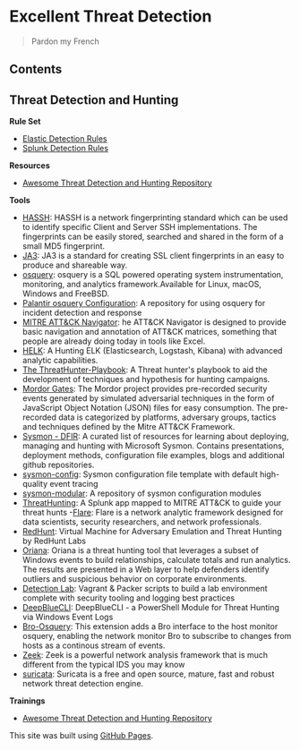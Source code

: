 # Excellent Threat Detection
> Pardon my French
## Contents



## Threat Detection and Hunting
**Rule Set**
- [Elastic Detection Rules](https://github.com/cyberwarboy/excellent-threat-detection/tree/master/Elastic%20Detection%20Rules)
- [Splunk Detection Rules](https://github.com/cyberwarboy/excellent-threat-detection/tree/master/Splunk%20Detection%20Rules)

**Resources**
- [Awesome Threat Detection and Hunting Repository](https://github.com/0x4D31/awesome-threat-detection#resources)

**Tools**
- [HASSH](https://github.com/salesforce/hassh): HASSH is a network fingerprinting standard which can be used to identify specific Client and Server SSH implementations. The fingerprints can be easily stored, searched and shared in the form of a small MD5 fingerprint.
- [JA3](https://github.com/salesforce/ja3): JA3 is a standard for creating SSL client fingerprints in an easy to produce and shareable way.
- [osquery](https://osquery.io/): osquery is a SQL powered operating system instrumentation, monitoring, and analytics framework.Available for Linux, macOS, Windows and FreeBSD.
- [Palantir osquery Configuration](https://github.com/palantir/osquery-configuration): A repository for using osquery for incident detection and response
- [MITRE ATT&CK Navigator](https://mitre-attack.github.io/attack-navigator/enterprise/): he ATT&CK Navigator is designed to provide basic navigation and annotation of ATT&CK matrices, something that people are already doing today in tools like Excel.
- [HELK](https://github.com/Cyb3rWard0g/HELK): A Hunting ELK (Elasticsearch, Logstash, Kibana) with advanced analytic capabilities.
- [The ThreatHunter-Playbook](https://github.com/Cyb3rWard0g/ThreatHunter-Playbook): A Threat hunter's playbook to aid the development of techniques and hypothesis for hunting campaigns.
- [Mordor Gates](https://github.com/Cyb3rWard0g/mordor): The Mordor project provides pre-recorded security events generated by simulated adversarial techniques in the form of JavaScript Object Notation (JSON) files for easy consumption. The pre-recorded data is categorized by platforms, adversary groups, tactics and techniques defined by the Mitre ATT&CK Framework.
- [Sysmon - DFIR](https://github.com/MHaggis/sysmon-dfir): A curated list of resources for learning about deploying, managing and hunting with Microsoft Sysmon. Contains presentations, deployment methods, configuration file examples, blogs and additional github repositories.
- [sysmon-config](https://github.com/SwiftOnSecurity/sysmon-config): Sysmon configuration file template with default high-quality event tracing
- [sysmon-modular](https://github.com/olafhartong/sysmon-modular): A repository of sysmon configuration modules
- [ThreatHunting](https://github.com/olafhartong/ThreatHunting): A Splunk app mapped to MITRE ATT&CK to guide your threat hunts
-[Flare](https://github.com/austin-taylor/flare): Flare is a network analytic framework designed for data scientists, security researchers, and network professionals. 
- [RedHunt](https://github.com/redhuntlabs/RedHunt-OS): Virtual Machine for Adversary Emulation and Threat Hunting by RedHunt Labs
- [Oriana](https://github.com/mvelazc0/Oriana): Oriana is a threat hunting tool that leverages a subset of Windows events to build relationships, calculate totals and run analytics. The results are presented in a Web layer to help defenders identify outliers and suspicious behavior on corporate environments. 
- [Detection Lab](https://github.com/clong/DetectionLab/): Vagrant & Packer scripts to build a lab environment complete with security tooling and logging best practices
- [DeepBlueCLI](https://github.com/sans-blue-team/DeepBlueCLI): DeepBlueCLI - a PowerShell Module for Threat Hunting via Windows Event Logs
- [Bro-Osquery](https://github.com/bro/bro-osquery): This extension adds a Bro interface to the host monitor osquery, enabling the network monitor Bro to subscribe to changes from hosts as a continous stream of events.
- [Zeek](https://www.zeek.org/): Zeek is a powerful network analysis framework that is much different from the typical IDS you may know
- [suricata](https://suricata-ids.org/): Suricata is a free and open source, mature, fast and robust network threat detection engine.

**Trainings**
- [Awesome Threat Detection and Hunting Repository](https://github.com/0x4D31/awesome-threat-detection#resources)


This site was built using [GitHub Pages](https://pages.github.com/).
